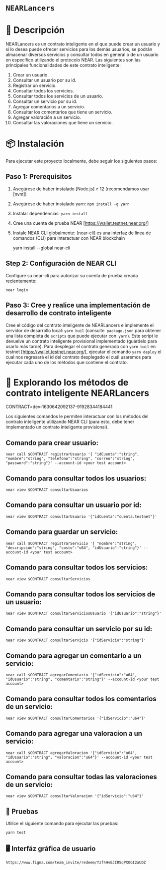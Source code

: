 # `NEARLancers`

📄 Descripción
==================

NEARLancers es un contrato inteligente en el que puede crear un usuario y si lo desea puede ofrecer servicios para los demás usuarios, se podrán almacenar diversos servicios y consultar todos en general o de un usuario en específico utilizando el protocolo NEAR. Las siguientes son las principales funcionalidades de este contrato inteligente:

1. Crear un usuario.
2. Consultar un usuario por su id.
3. Registrar un servicio.
4. Consultar todos los servicios.
5. Consultar todos los servicios de un usuario.
6. Consultar un servicio por su id.
7. Agregar comentarios a un servicio.
8. Consultar los comentarios que tiene un servicio.
9. Agregar valoración a un servicio.
10. Consultar las valoraciones que tiene un servicio.

📦 Instalación
================

Para ejecutar este proyecto localmente, debe seguir los siguientes pasos:

Paso 1: Prerequisitos
------------------------------

1. Asegúrese de haber instalado [Node.js] ≥ 12 (recomendamos usar [nvm])
2. Asegúrese de haber instalado yarn: `npm install -g yarn`
3. Instalar dependencias: `yarn install`
4. Cree una cuenta de prueba NEAR [https://wallet.testnet.near.org/]
5. Instale NEAR CLI globalmente: [near-cli] es una interfaz de línea de comandos (CLI) para interactuar con NEAR blockchain

    yarn install --global near-cli

Step 2: Configuración de NEAR CLI
-------------------------------

Configure su near-cli para autorizar su cuenta de prueba creada recientemente:

    near login

Paso 3: Cree y realice una implementación de desarrollo de contrato inteligente
--------------------------------

Cree el código del contrato inteligente de NEARLancers e implemente el servidor de desarrollo local: `yarn buil` (consulte` package.json` para obtener una lista completa de `scripts` que puede ejecutar con` yarn`). Este script le devuelve un contrato inteligente provisional implementado (guárdelo para usarlo más tarde). Para desplegar el contrato generado con `yarn buil` en testnet [https://wallet.testnet.near.org/], ejecutar el comando `yarn deploy` el cual nos regresará el id del contrato desplegado el cuál usaremos para ejecutar cada uno de los métodos que contiene el contrato.

📑 Explorando los métodos de contrato inteligente NEARLancers
==================
CONTRACT=dev-1630642092137-91928344184441

Los siguientes comandos le permiten interactuar con los métodos del contrato inteligente utilizando NEAR CLI (para esto, debe tener implementado un contrato inteligente provisional).

Comando para crear usuario: 
--------------------------------------------
    near call $CONTRACT registrarUsuario '{ "idCuenta":"string", "nombre":"string", "telefono":"string", "correo":"string", "password":"string"}' --account-id <your test account>

Comando para consultar todos los usuarios:
--------------------------------------------
    near view $CONTRACT consultarUsuarios

Comando para consultar un usuario por id:
--------------------------------------------
    near view $CONTRACT consultarUsuario '{"idCuenta":"cuenta.testnet"}'


Comando para guardar un servicio:
--------------------------------------------
    near call $CONTRACT registrarServicio '{ "nombre":"string", "descripción":"string", "costo":"u64", "idUsuario":"string"}' --account-id <your test account>

Comando para consultar todos los servicios:
--------------------------------------------
    near view $CONTRACT consultarServicios

Comando para consultar todos los servicios de un usuario:
--------------------------------------------
    near view $CONTRACT consultarServiciosUsuario '{"idUsuario":"string"}'

Comando para consultar un servicio por su id:
--------------------------------------------
    near view $CONTRACT consultarServicio '{"idServicio":"string"}'

Comando para agregar un comentario a un servicio:
--------------------------------------------
    near call $CONTRACT agregarComentario '{"idServicio":"u64", "idUsuario":"string", "comentario":"string"}' --account-id <your test account>

Comando para consultar todos los comentarios de un servicio:
--------------------------------------------
    near view $CONTRACT consultarComentarios '{"idServicio":"u64"}'

Comando para agregar una valoracion a un servicio:
--------------------------------------------
    near call $CONTRACT agregarValoracion '{"idServicio":"u64", "idUsuario":"string", "valoracion":"u64"}' --account-id <your test account>

Comando para consultar todas las valoraciones de un servicio:
--------------------------------------------
    near view $CONTRACT consultarValoracion '{"idServicio":"u64"}'

🤖 Pruebas
--------------------------------
Utilice el siguiente comando para ejecutar las pruebas:

    yarn test

🖥️ Interfáz gráfica de usuario
--------------------------------
    https://www.figma.com/team_invite/redeem/Yzf4HvEJIRSqPXOGI2aUDZ
